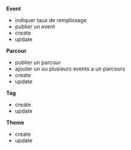 **Event**
- indiquer taux de remplissage 
- publier un event
- create
- update


**Parcour**
- publier un parcour
- ajouter un ou plusieurs events a un parcours
- create 
- update

**Tag**
- create
- update

**Theme**
- create
- update



